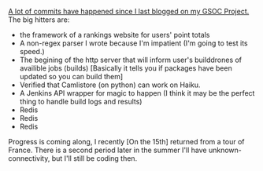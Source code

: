 [A lot of commits have happened since I last blogged on my GSOC Project.](https://github.com/jrabbit/batisseur-planning/commits/master) The big hitters are:

 * the framework of a rankings website for users' point totals
 * A non-regex parser I wrote because I'm impatient (I'm going to test its speed.)
 * The begining of the http server that will inform user's builddrones of availible jobs (builds) [Basically it tells you if packages have been updated so you can build them]
 * Verified that Camlistore (on python) can work on Haiku.
 * A Jenkins API wrapper for magic to happen (I think it may be the perfect thing to handle build logs and results)
 * Redis
 * Redis
 * Redis

Progress is coming along, I recently [On the 15th] returned from a tour of France. There is a second period later in the summer I'll have unknown-connectivity, but I'll still be coding then.